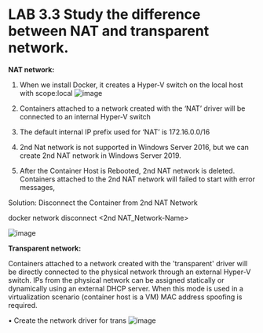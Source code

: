 # LAB 3.3 Study the difference between NAT and transparent network.
**NAT network:** 

1. When we install Docker, it creates a Hyper-V switch on the local host with scope:local
![image](https://user-images.githubusercontent.com/71546848/220201050-e79310d1-770a-402c-be6f-8a5e1d1f1b87.png)

2. Containers attached to a network created with the ‘NAT’ driver will be connected to an internal 
Hyper-V switch 
3. The default internal IP prefix used for ‘NAT’ is 172.16.0.0/16 
4. 2nd Nat network is not supported in Windows Server 2016, but we can create 2nd NAT network in 
Windows Server 2019. 
5. After the Container Host is Rebooted, 2nd NAT network is deleted. 
Containers attached to the 2nd NAT network will failed to start with error messages,

Solution: Disconnect the Container from 2nd NAT Network 

docker network disconnect <2nd NAT_Network-Name> <Container-Name>

  ![image](https://user-images.githubusercontent.com/71546848/220201074-6a58ef79-a10c-4f2e-80ed-ce58b28f84e3.png)

**Transparent network:**
  
Containers attached to a network created with the 'transparent' driver will be directly connected to 
the physical network through an external Hyper-V switch.
IPs from the physical network can be assigned statically or dynamically using an external DHCP server. 
When this mode is used in a virtualization scenario (container host is a VM) MAC address spoofing is 
required.
  
• Create the network driver for trans
  ![image](https://user-images.githubusercontent.com/71546848/220201150-61abdb99-2d0b-4c29-8f62-64029c156965.png)

